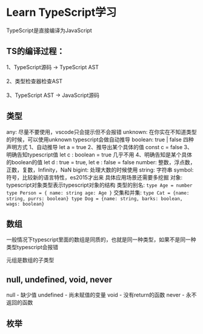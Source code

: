 # Learn TypeScript学习

TypeScript是直接编译为JavaScript

## TS的编译过程：

1、TypeScript源码 -> TypeScript AST<br><br>
2、类型检查器检查AST<br><br>
3、TypeScript AST -> JavaScript源码

## 类型

any: 尽量不要使用，vscode只会提示但不会报错
unknown: 在你实在不知道类型的时候，可以使用unknown typescript会做自动推导
boolean: true | false 四种声明方式 1、自动推导 let a = true 2、推导出某个具体的值 const c = false 3、明确告知typescript值 let c : boolean = true 几乎不用 4、明确告知是某个具体的boolean的值 let d : true = true, let e : false = false
number: 整数，浮点数，正数，复数，Infinity，NaN
bigint: 处理大数的时候使用
string: 字符串
symbol: 符号，比较新的语言特性，es2015才出来 具体应用场景还需要多挖掘 
对象: typescript对象类型表示typescript对象的结构
类型的别名:
    ```
        type Age = number
        type Person = {
            name: string
            age: Age
        }
    ```
交集和并集:
    ```
        type Cat = {name: string, purrs: boolean}
        type Dog = {name: string, barks: boolean, wags: boolean}
    ```

## 数组

一般情况下typescript里面的数组是同质的，也就是同一种类型，如果不是同一种类型typescript会报错

元组是数组的子类型

## null, undefined, void, never
null - 缺少值
undefined - 尚未赋值的变量
void - 没有return的函数
never - 永不返回的函数

## 枚举



